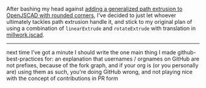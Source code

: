 After bashing my head against [adding a generalized path extrusion to OpenJSCAD with rounded corners](https://github.com/jscad/csg.js/issues/68), I've decided to just let whoever ultimately tackles path extrusion handle it, and stick to my original plan of using a combination of `linearExtrude` and `rotateExtrude` with translation in [millwork.jscad][].

[millwork.jscad]: https://github.com/stuartpb/millwork.jscad

---

next time I've got a minute I should write the one main thing I made github-best-practices for: an explanation that usernames / orgnames on GitHub are not prefixes, because of the fork graph, and if your org is (or you personally are) using them as such, you're doing GitHub wrong, and not playing nice with the concept of contributions in PR form
